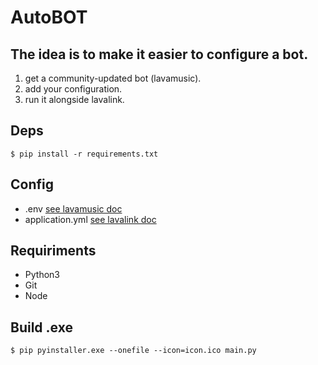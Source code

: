 # AutoBOT

## The idea is to make it easier to configure a bot. 

1. get a community-updated bot (lavamusic).
2. add your configuration.
3. run it alongside lavalink.

## Deps
`$ pip install -r requirements.txt`

## Config
* .env [see lavamusic doc](https://github.com/appujet/lavamusic)
* application.yml [see lavalink doc](https://lavalink.dev/configuration/index.html#example-environment-variables)

## Requiriments
* Python3
* Git
* Node

## Build .exe
`$ pip pyinstaller.exe --onefile --icon=icon.ico main.py`
